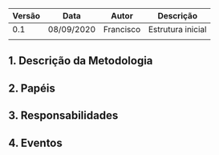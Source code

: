 | Versão  |  Data  | Autor  |  Descrição  |
| ------------------- | ------------------- | ------------------- | ------------------- |
| 0.1 | 08/09/2020  | Francisco   | Estrutura inicial  |
| | | |

## 1. Descrição da Metodologia

## 2. Papéis

## 3. Responsabilidades

## 4. Eventos